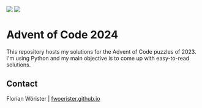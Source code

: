 ![](https://img.shields.io/badge/day%20📅-11-blue)
![](https://img.shields.io/badge/stars%20⭐-22-yellow)

# Advent of Code 2024

This repository hosts my solutions for the Advent of Code puzzles of 2023. I'm using Python and my main objective is to
come up with easy-to-read solutions.

## Contact

Florian Wörister | [fwoerister.github.io](https://fwoerister.github.io)
